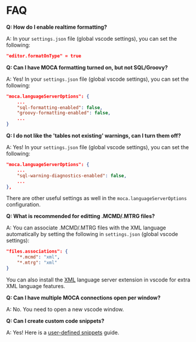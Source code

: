 # FAQ


**Q: How do I enable realtime formatting?**

A: In your `settings.json` file (global vscode settings), you can set the following:
```json
"editor.formatOnType" = true
```

**Q: Can I have MOCA formatting turned on, but not SQL/Groovy?**

A: Yes! In your `settings.json` file (global vscode settings), you can set the following:
```json
"moca.languageServerOptions": {
    ...
    "sql-formatting-enabled": false,
    "groovy-formatting-enabled": false,
    ...
}
```

**Q: I do not like the 'tables not existing' warnings, can I turn them off?**

A: Yes! In your `settings.json` file (global vscode settings), you can set the following:
```json
"moca.languageServerOptions": {
    ...
    "sql-warning-diagnostics-enabled": false,
    ...
},
```

There are other useful settings as well in the `moca.languageServerOptions` configuration.

**Q: What is recommended for editting .MCMD/.MTRG files?**

A: You can associate .MCMD/.MTRG files with the XML language automatically by setting the following in `settings.json` (global vscode settings):
```json
"files.associations": {
    "*.mcmd": "xml",
    "*.mtrg": "xml"
}
```

You can also install the [XML] language server extension in vscode for extra XML language features.

**Q: Can I have multiple MOCA connections open per window?**

A: No. You need to open a new vscode window.

**Q: Can I create custom code snippets?**

A: Yes! Here is a [user-defined snippets] guide.



[XML]: https://marketplace.visualstudio.com/items?itemName=redhat.vscode-xml
[user-defined snippets]: https://code.visualstudio.com/docs/editor/userdefinedsnippets